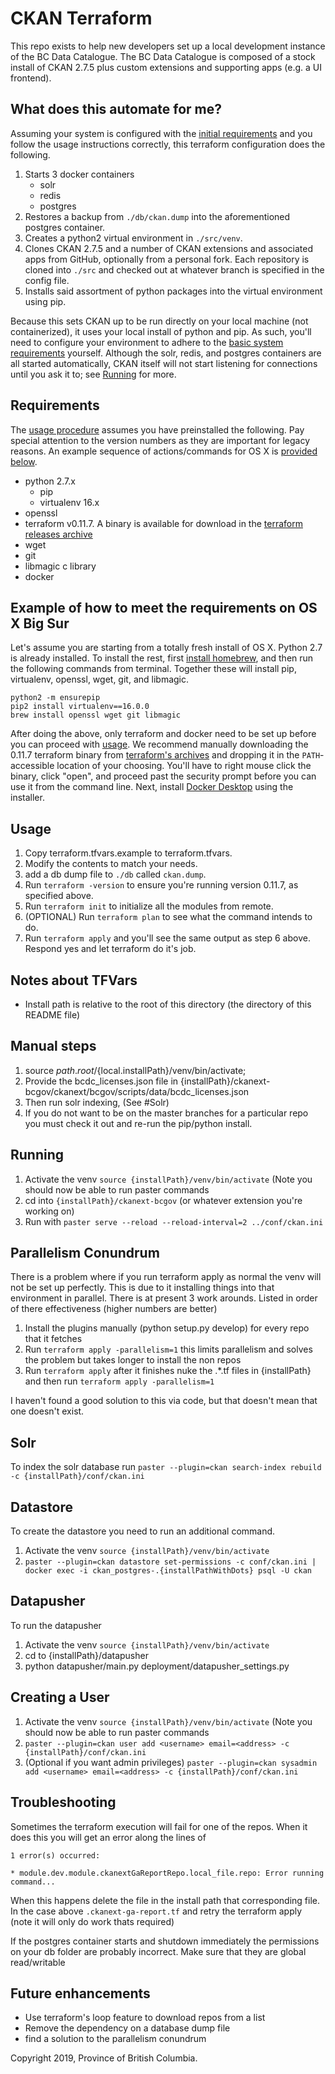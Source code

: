 # CKAN Terraform

This repo exists to help new developers set up a local development instance of the BC Data Catalogue. The BC Data Catalogue is composed of a stock install of CKAN 2.7.5 plus custom extensions and supporting apps (e.g. a UI frontend).

## What does this automate for me?

Assuming your system is configured with the [initial requirements](#requirements) and you follow the usage instructions correctly, this terraform configuration does the following.

 1) Starts 3 docker containers
 	- solr
 	- redis
 	- postgres
 2) Restores a backup from `./db/ckan.dump` into the aforementioned postgres container.
 3) Creates a python2 virtual environment in `./src/venv`.
 4) Clones CKAN 2.7.5 and a number of CKAN extensions and associated apps from GitHub, optionally from a personal fork. Each repository is cloned into `./src` and checked out at whatever branch is specified in the config file.
 5) Installs said assortment of python packages into the virtual environment using pip.

Because this sets CKAN up to be run directly on your local machine (not containerized), it uses your local install of python and pip. As such, you'll need to configure your environment to adhere to the [basic system requirements](#requirements) yourself. Although the solr, redis, and postgres containers are all started automatically, CKAN itself will not start listening for connections until you ask it to; see [Running](#running) for more.


## Requirements

The [usage procedure](#usage) assumes you have preinstalled the following. Pay special attention to the version numbers as they are important for legacy reasons. An example sequence of actions/commands for OS X is [provided below](#example-setup-instructions-for-os-x-big-sur).

- python 2.7.x
	- pip
	- virtualenv 16.x
- openssl
- terraform v0.11.7. A binary is available for download in the [terraform releases archive](https://www.terraform.io/downloads.html)
- wget
- git
- libmagic c library
- docker

## Example of how to meet the requirements on OS X Big Sur

Let's assume you are starting from a totally fresh install of OS X. Python 2.7 is already installed. To install the rest, first [install homebrew](https://brew.sh/), and then run the following commands from terminal. Together these will install pip, virtualenv, openssl, wget, git, and libmagic.

    python2 -m ensurepip
    pip2 install virtualenv==16.0.0
    brew install openssl wget git libmagic

After doing the above, only terraform and docker need to be set up before you can proceed with [usage](#usage). We recommend manually downloading the 0.11.7 terraform binary from [terraform's archives](https://www.terraform.io/downloads.html) and dropping it in the `PATH`-accessible location of your choosing. You'll have to right mouse click the binary, click "open", and proceed past the security prompt before you can use it from the command line. Next, install [Docker Desktop](https://www.docker.com/products/docker-desktop) using the installer.


## Usage

1) Copy terraform.tfvars.example to terraform.tfvars.
2) Modify the contents to match your needs.
3) add a db dump file to `./db` called `ckan.dump`.
4) Run `terraform -version` to ensure you're running version 0.11.7, as specified above.
5) Run `terraform init` to initialize all the modules from remote.
6) (OPTIONAL) Run `terraform plan` to see what the command intends to do.
7) Run `terraform apply` and you'll see the same output as step 6 above. Respond yes and let
terraform do it's job.

## Notes about TFVars

- Install path is relative to the root of this directory (the directory of this README file)

## Manual steps

1) source ${path.root}/${local.installPath}/venv/bin/activate;
2) Provide the bcdc_licenses.json file in {installPath}/ckanext-bcgov/ckanext/bcgov/scripts/data/bcdc_licenses.json
3) Then run solr indexing, (See #Solr)
4) If you do not want to be on the master branches for a particular repo you must check it out and
re-run the pip/python install.

## Running
1) Activate the venv `source {installPath}/venv/bin/activate` (Note you should now be able to run paster commands
2) cd into `{installPath}/ckanext-bcgov` (or whatever extension you're working on)
3) Run with `paster serve --reload --reload-interval=2 ../conf/ckan.ini`

## Parallelism Conundrum
There is a problem where if you run terraform apply as normal the venv will not be set up perfectly.
This is due to it installing things into that environment in parallel. There is at present 3 work arounds.
Listed in order of there effectiveness (higher numbers are better)
1) Install the plugins manually (python setup.py develop) for every repo that it fetches
2) Run `terraform apply -parallelism=1` this limits parallelism and solves the problem but takes longer to install the non repos
3) Run `terraform apply` after it finishes nuke the .*.tf files in {installPath} and then run `terraform apply -parallelism=1`

I haven't found a good solution to this via code, but that doesn't mean that one doesn't exist.

## Solr
To index the solr database run `paster --plugin=ckan search-index rebuild -c {installPath}/conf/ckan.ini`

## Datastore
To create the datastore you need to run an additional command.
1) Activate the venv `source {installPath}/venv/bin/activate`
2) `paster --plugin=ckan datastore set-permissions -c conf/ckan.ini | docker exec -i ckan_postgres-.{installPathWithDots} psql -U ckan`

## Datapusher
To run the datapusher
1) Activate the venv `source {installPath}/venv/bin/activate`
2) cd to {installPath}/datapusher
3) python datapusher/main.py deployment/datapusher_settings.py

## Creating a User
1) Activate the venv `source {installPath}/venv/bin/activate` (Note you should now be able to run paster commands
2) `paster --plugin=ckan user add <username> email=<address> -c {installPath}/conf/ckan.ini`
3) (Optional if you want admin privileges) `paster --plugin=ckan sysadmin add <username> email=<address> -c {installPath}/conf/ckan.ini`

## Troubleshooting
Sometimes the terraform execution will fail for one of the repos. When it does this
you will get an error along the lines of
```
1 error(s) occurred:

* module.dev.module.ckanextGaReportRepo.local_file.repo: Error running command...
```

When this happens delete the file in the install path that corresponding file.
In the case above `.ckanext-ga-report.tf` and retry the terraform apply (note it will only do work thats required)

If the postgres container starts and shutdown immediately the permissions on your db folder are probably incorrect.
Make sure that they are global read/writable

## Future enhancements

- Use terraform's loop feature to download repos from a list
- Remove the dependency on a database dump file
- find a solution to the parallelism conundrum

Copyright 2019, Province of British Columbia.
